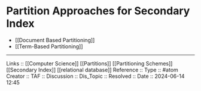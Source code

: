 # Partition Approaches for Secondary Index

- [[Document Based Partitioning]]
- [[Term-Based Partitioning]]
---
Links :: [[Computer Science]] [[Partitions]] [[Partitioning Schemes]] [[Secondary Index]] [[relational database]]
Reference ::
Type :: #atom
Creator ::
TAF ::
Discussion ::
Dis_Topic :: 
Resolved ::
Date :: 2024-06-14 12:45
